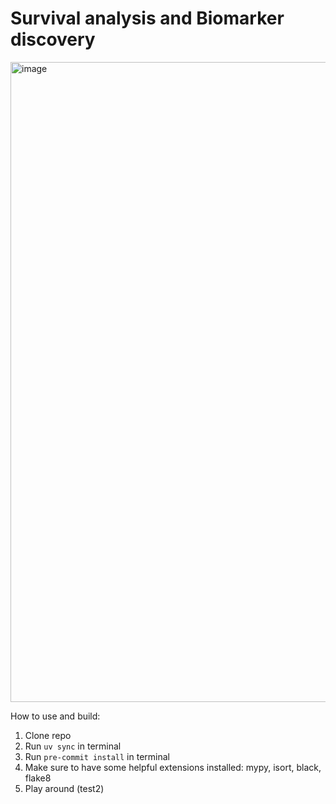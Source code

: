 # Survival analysis and Biomarker discovery

<img width="1536" height="1024" alt="image" src="https://github.com/user-attachments/assets/a811a36e-9ff8-4951-a82e-27c352f79c61" />

How to use and build:
1. Clone repo
2. Run ``uv sync`` in terminal
3. Run ``pre-commit install`` in terminal
4. Make sure to have some helpful extensions installed: mypy, isort, black, flake8
5. Play around (test2)
